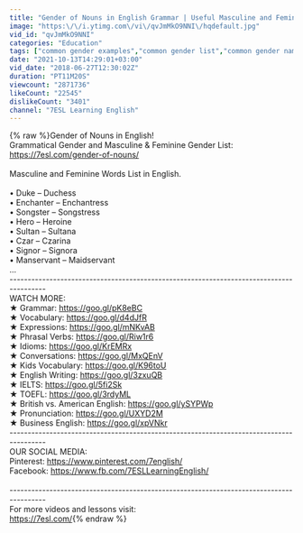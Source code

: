 ```yaml
---
title: "Gender of Nouns in English Grammar | Useful Masculine and Feminine List"
image: "https:\/\/i.ytimg.com\/vi\/qvJmMkO9NNI\/hqdefault.jpg"
vid_id: "qvJmMkO9NNI"
categories: "Education"
tags: ["common gender examples","common gender list","common gender names"]
date: "2021-10-13T14:29:01+03:00"
vid_date: "2018-06-27T12:30:02Z"
duration: "PT11M20S"
viewcount: "2871736"
likeCount: "22545"
dislikeCount: "3401"
channel: "7ESL Learning English"
---
```

{% raw %}Gender of Nouns in English!<br />Grammatical Gender and Masculine &amp; Feminine Gender List: <a rel="nofollow" target="blank" href="https://7esl.com/gender-of-nouns/">https://7esl.com/gender-of-nouns/</a><br /><br />Masculine and Feminine Words List in English.<br /><br />• Duke – Duchess<br />• Enchanter – Enchantress<br />• Songster – Songstress<br />• Hero – Heroine<br />• Sultan – Sultana<br />• Czar – Czarina<br />• Signor – Signora<br />• Manservant – Maidservant<br />...<br />---------------------------------------------------------------------------------------- <br />WATCH MORE: <br />★ Grammar: <a rel="nofollow" target="blank" href="https://goo.gl/pK8eBC">https://goo.gl/pK8eBC</a> <br />★ Vocabulary: <a rel="nofollow" target="blank" href="https://goo.gl/d4dJfR">https://goo.gl/d4dJfR</a><br />★ Expressions: <a rel="nofollow" target="blank" href="https://goo.gl/mNKvAB">https://goo.gl/mNKvAB</a><br />★ Phrasal Verbs: <a rel="nofollow" target="blank" href="https://goo.gl/Riw1r6">https://goo.gl/Riw1r6</a><br />★ Idioms: <a rel="nofollow" target="blank" href="https://goo.gl/KrEMRx">https://goo.gl/KrEMRx</a><br />★ Conversations: <a rel="nofollow" target="blank" href="https://goo.gl/MxQEnV">https://goo.gl/MxQEnV</a><br />★ Kids Vocabulary: <a rel="nofollow" target="blank" href="https://goo.gl/K96toU">https://goo.gl/K96toU</a><br />★ English Writing: <a rel="nofollow" target="blank" href="https://goo.gl/3zxuQB">https://goo.gl/3zxuQB</a><br />★ IELTS: <a rel="nofollow" target="blank" href="https://goo.gl/5fi2Sk">https://goo.gl/5fi2Sk</a><br />★ TOEFL: <a rel="nofollow" target="blank" href="https://goo.gl/3rdyML">https://goo.gl/3rdyML</a><br />★ British vs. American English: <a rel="nofollow" target="blank" href="https://goo.gl/ySYPWp">https://goo.gl/ySYPWp</a><br />★ Pronunciation: <a rel="nofollow" target="blank" href="https://goo.gl/UXYD2M">https://goo.gl/UXYD2M</a><br />★ Business English: <a rel="nofollow" target="blank" href="https://goo.gl/xpVNkr">https://goo.gl/xpVNkr</a><br />---------------------------------------------------------------------------------------- <br />OUR SOCIAL MEDIA:<br />Pinterest: <a rel="nofollow" target="blank" href="https://www.pinterest.com/7english/">https://www.pinterest.com/7english/</a><br />Facebook: <a rel="nofollow" target="blank" href="https://www.fb.com/7ESLLearningEnglish/">https://www.fb.com/7ESLLearningEnglish/</a><br /><br />----------------------------------------------------------------------------------------<br />For more videos and lessons visit: <br /><a rel="nofollow" target="blank" href="https://7esl.com/">https://7esl.com/</a>{% endraw %}

